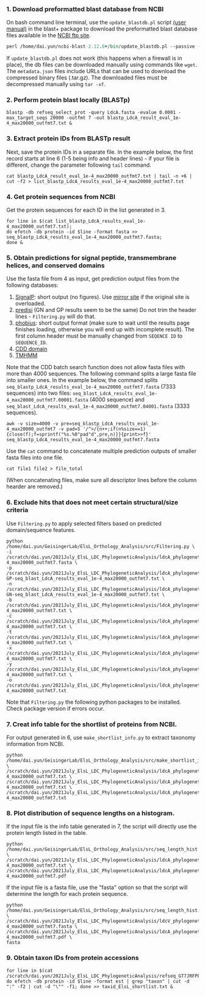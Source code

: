 
### 1. Download preformatted blast database from NCBI

On bash command line terminal, use the `update_blastdb.pl` script [(user manual)](https://www.ncbi.nlm.nih.gov/books/NBK62345/#blast_ftp_site.The_blastdb_subdirectory) in the blast+ package to download the preformatted blast database files available in the [NCBI ftp site](https://ftp.ncbi.nlm.nih.gov/blast/db/). 
```perl
perl /home/dai.yun/ncbi-blast-2.12.0+/bin/update_blastdb.pl --passive --decompress refseq_select_prot &
```
If `update_blastdb.pl` does not work (this happens when a firewall is in place), the db files can be downloaded manually using commands like `wget`. The `metadata.json` files include URLs that can be used to download the compressed binary files (.tar.gz). The downloaded files must be decompressed manually using `tar -xf`.   

### 2. Perform protein blast locally (BLASTp)
```
blastp -db refseq_select_prot -query LdcA.fasta -evalue 0.0001 -max_target_seqs 20000 -outfmt 7 -out blastp_LdcA_result_eval_1e-4_max20000_outfmt7.txt &
```
### 3. Extract protein IDs from BLASTp result
Next, save the protein IDs in a separate file. In the example below, the first record starts at line 6 (1-5 being info and header lines) - if your file is different, change the parameter following `tail` command.
```
cat blastp_LdcA_result_eval_1e-4_max20000_outfmt7.txt | tail -n +6 | cut -f2 > list_blastp_LdcA_results_eval_1e-4_max20000_outfmt7.txt
```

### 4. Get protein sequences from NCBI
Get the protein sequences for each ID in the list generated in 3.
```
for line in $(cat list_blastp_LdcA_results_eval_1e-4_max20000_outfmt7.txt); 
do efetch -db protein -id $line -format fasta >> seq_blastp_LdcA_results_eval_1e-4_max20000_outfmt7.fasta; 
done &
```

### 5. Obtain predictions for signal peptide, transmembrane helices, and conserved domains
Use the fasta file from 4 as input, get prediction output files from the following databases:

1. [SignalP](http://www.cbs.dtu.dk/services/SignalP/): short output (no figures). Use [mirror site](https://services.healthtech.dtu.dk/service.php?SignalP) if the original site is overloaded.
2. [predisi](http://www.predisi.de/) (GN and GP results seem to be the same) Do not trim the header lines - `Filtering.py` will do that.
3. [phobius](https://phobius.sbc.su.se/): short output format (make sure to wait until the results page finishes loading, otherwise you will end up with incomplete result). The first column header must be manually changed from `SEQENCE ID` to `SEQUENCE_ID`.
4. [CDD domain](https://www.ncbi.nlm.nih.gov/Structure/bwrpsb/bwrpsb.cgi) 
5. [TMHMM](https://services.healthtech.dtu.dk/service.php?TMHMM-2.0)

Note that the CDD batch search function does not allow fasta files with more than 4000 sequences. The following command splits a large fasta file into smaller ones. In the example below, the command splits `seq_blastp_LdcA_results_eval_1e-4_max20000_outfmt7.fasta` (7333 sequences) into two files: `seq_blast_LdcA_results_eval_1e-4_max20000_outfmt7.00001.fasta` (4000 sequence) and `seq_blast_LdcA_results_eval_1e-4_max20000_outfmt7.04001.fasta` (3333 sequences).
```
awk -v size=4000 -v pre=seq_blastp_LdcA_results_eval_1e-4_max20000_outfmt7 -v pad=5 '/^>/{n++;if(n%size==1){close(f);f=sprintf("%s.%0"pad"d",pre,n)}}{print>>f}' seq_blastp_LdcA_results_eval_1e-4_max20000_outfmt7.fasta
```

Use the `cat` command to concatenate multiple prediction outputs of smaller fasta files into one file.
```
cat file1 file2 > file_total
```
(When concatenating files, make sure all descriptor lines before the column hearder are removed.)


### 6. Exclude hits that does not meet certain structural/size criteria

Use `Filtering.py` to apply selected filters based on predicted domain/sequence features.

```
python /home/dai.yun/GeisingerLab/ElsL_Orthology_Analysis/src/Filtering.py \
-i /scratch/dai.yun/2021July_ElsL_LDC_PhylogeneticAnalysis/ldcA_phylogenetics/ldcA_blastp/seq_blastp_LdcA_results_eval_1e-4_max20000_outfmt7.fasta \
-p /scratch/dai.yun/2021July_ElsL_LDC_PhylogeneticAnalysis/ldcA_phylogenetics/ldcA_blastp/predictions/signalp-GP-seq_blast_LdcA_results_eval_1e-4_max20000_outfmt7.txt \
-n /scratch/dai.yun/2021July_ElsL_LDC_PhylogeneticAnalysis/ldcA_phylogenetics/ldcA_blastp/predictions/signalp-GN-seq_blast_LdcA_results_eval_1e-4_max20000_outfmt7.txt \
-b /scratch/dai.yun/2021July_ElsL_LDC_PhylogeneticAnalysis/ldcA_phylogenetics/ldcA_blastp/predictions/phobius_seq_blastp_LdcA_results_eval_1e-4_max20000_outfmt7.txt \
-c /scratch/dai.yun/2021July_ElsL_LDC_PhylogeneticAnalysis/ldcA_phylogenetics/ldcA_blastp/predictions/CDD_domain_seq_blastp_LdcA_results_eval_1e-4_max20000_outfmt7.txt \
-t /scratch/dai.yun/2021July_ElsL_LDC_PhylogeneticAnalysis/ldcA_phylogenetics/ldcA_blastp/predictions/TMHMM_seq_blastp_LdcA_results_eval_1e-4_max20000_outfmt7.txt \
-x /scratch/dai.yun/2021July_ElsL_LDC_PhylogeneticAnalysis/ldcA_phylogenetics/ldcA_blastp/predictions/predisi_GN_seq_blastp_LdcA_results_eval_1e-4_max20000_outfmt7.txt \
-y /scratch/dai.yun/2021July_ElsL_LDC_PhylogeneticAnalysis/ldcA_phylogenetics/ldcA_blastp/predictions/predisi_GP_seq_blastp_LdcA_results_eval_1e-4_max20000_outfmt7.txt \
-o /scratch/dai.yun/2021July_ElsL_LDC_PhylogeneticAnalysis/ldcA_phylogenetics/ldcA_blastp/predictions/shortlist_prot_acc_seq_blastp_LdcA_results_eval_1e-4_max20000_outfmt7.txt
```
Note that `Filtering.py` the following python packages to be installed. Check package version if errors occur. 

### 7. Creat info table for the shortlist of proteins from NCBI.
For output generated in 6, use `make_shortlist_info.py` to extract taxonomy information from NCBI.
```
python /home/dai.yun/GeisingerLab/ElsL_Orthology_Analysis/src/make_shortlist_info.py \
/scratch/dai.yun/2021July_ElsL_LDC_PhylogeneticAnalysis/ldcA_phylogenetics/ldcA_blastp/predictions/shortlist_prot_acc_seq_blastp_LdcA_results_eval_1e-4_max20000_outfmt7.txt \
/scratch/dai.yun/2021July_ElsL_LDC_PhylogeneticAnalysis/ldcA_phylogenetics/ldcA_blastp/predictions/CDD_domain_seq_blastp_LdcA_results_eval_1e-4_max20000_outfmt7.txt \
/scratch/dai.yun/2021July_ElsL_LDC_PhylogeneticAnalysis/ldcA_phylogenetics/ldcA_blastp/predictions/shortlist_info_seq_blastp_LdcA_results_eval_1e-4_max20000_outfmt7.txt
```

### 8. Plot distribution of sequence lengths on a histogram.

If the input file is the info table generated in 7, the script will directly use the protein length listed in the table.
```
python /home/dai.yun/GeisingerLab/ElsL_Orthology_Analysis/src/seq_length_hist.py \
/scratch/dai.yun/2021July_ElsL_LDC_PhylogeneticAnalysis/ldcA_phylogenetics/ldcA_blastp/predictions/shortlist_info_seq_blastp_LdcA_results_eval_1e-4_max20000_outfmt7.txt \
/scratch/dai.yun/2021July_ElsL_LDC_PhylogeneticAnalysis/ldcA_phylogenetics/histograms/hist_shortlist_blastp_LdcA_results_eval_1e-4_max20000_outfmt7.pdf
```

If the input file is a fasta file, use the "fasta" option so that the script will determine the length for each protein sequence.
```
python /home/dai.yun/GeisingerLab/ElsL_Orthology_Analysis/src/seq_length_hist.py \
/scratch/dai.yun/2021July_ElsL_LDC_PhylogeneticAnalysis/ldcV_phylogenetics/seq_blastp_LdcV_result_eval_1e-4_max20000_outfmt7.fasta \
/scratch/dai.yun/2021July_ElsL_LDC_PhylogeneticAnalysis/ldcA_phylogenetics/histograms/hist_unfiltered_blastp_LdcV_result_eval_1e-4_max20000_outfmt7.pdf \
fasta
```

### 9. Obtain taxon IDs from protein accessions

```
for line in $(cat /scratch/dai.yun/2021July_ElsL_LDC_PhylogeneticAnalysis/refseq_GT7JRFP8013_blast/shortlist_new/GT9TM664013_shortlist_prot_acc_new.txt); 
do efetch -db protein -id $line -format est | grep "taxon" | cut -d ":" -f2 | cut -d "\"" -f1; done >> taxid_ElsL_shortlist.txt &
```
